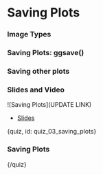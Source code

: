 # Saving Plots

### Image Types

### Saving Plots: ggsave()

### Saving other plots


### Slides and Video
  
![Saving Plots](UPDATE LINK)
  
  * [Slides](https://docs.google.com/presentation/d/1O_10dR6Nb273S0bF-Xv3VCCHweagVzRJVv7HI1NPMBs/edit?usp=sharing)
  
  
{quiz, id: quiz_03_saving_plots}
  
### Saving Plots

{/quiz}